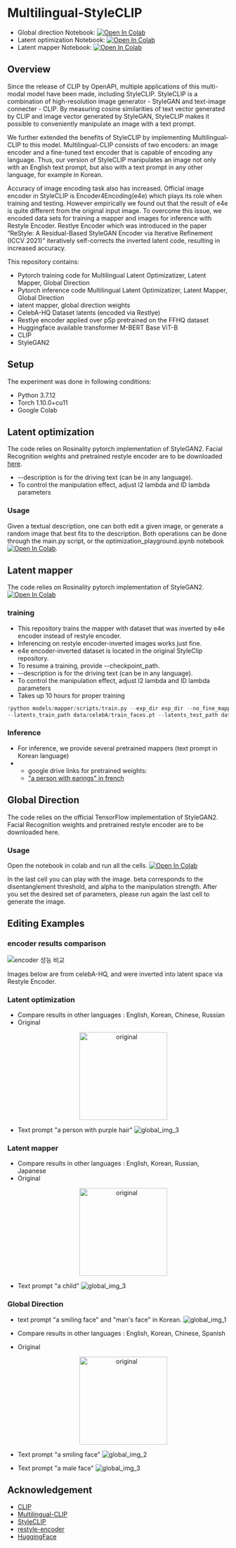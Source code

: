 # Multilingual-StyleCLIP

* Global direction Notebook: [![Open In Colab](https://colab.research.google.com/assets/colab-badge.svg)](https://colab.research.google.com/drive/1aa0mXXHiniuLkScEKNYv1URBalNuKmhS#scrollTo=2dalTroRccEr)
* Latent optimization Notebook: [![Open In Colab](https://colab.research.google.com/assets/colab-badge.svg)](https://colab.research.google.com/drive/1c0h4GVihhUwuT57DW8KI5bi15DSKYAZC#scrollTo=spLeV1kX0EQu)
* Latent mapper Notebook: [![Open In Colab](https://colab.research.google.com/assets/colab-badge.svg)](https://colab.research.google.com/drive/1dIxgJscjF4_cFXGGVG33NE9NK7Rsw31F)

## Overview
 Since the release of CLIP by OpenAPI, multiple applications of this multi-modal model have been made, including StyleCLIP. StyleCLIP is a combination of high-resolution image generator - StyleGAN and text-image connecter - CLIP. By measuring cosine similarities of text vector generated by CLIP and image vector generated by StyleGAN, StyleCLIP makes it possible to conveniently manipulate an image with a text prompt. 

 We further extended the benefits of StyleCLIP by implementing Multilingual-CLIP to this model. Multilingual-CLIP consists of two encoders: an image encoder and a fine-tuned text encoder that is capable of encoding any language. Thus, our version of StyleCLIP manipulates an image not only with an English text prompt, but also with a text prompt in any other language, for example in Korean. 
 
 Accuracy of image encoding task also has increased. Official image encoder in StyleCLIP is Encoder4Encoding(e4e) which plays its role when training and testing. However empirically we found out that the result of e4e is quite different from the original input image. To overcome this issue, we encoded data sets for training a mapper and images for inference with Restyle Encoder. Restlye Encoder which was introduced in the paper “ReStyle: A Residual-Based StyleGAN Encoder via Iterative Refinement (ICCV 2021)” iteratively self-corrects the inverted latent code, resulting in increased accuracy. 

This repository contains:
-	Pytorch training code for Multilingual Latent Optimizatizer, Latent Mapper, Global Direction
-	Pytorch inference code Multilingual Latent Optimizatizer, Latent Mapper, Global Direction
-	latent mapper, global direction weights
-	CelebA-HQ Dataset latents (encoded via Restlye)
-	Restlye encoder applied over pSp pretrained on the FFHQ dataset
-	Huggingface available transformer M-BERT Base ViT-B
-	CLIP
-	StyleGAN2

## Setup
The experiment was done in following conditions:
- Python 3.7.12
-	Torch 1.10.0+cu11
-	Google Colab


## Latent optimization
The code relies on Rosinality pytorch implementation of StyleGAN2. Facial Recognition weights and pretrained restyle encoder are to be downloaded [here](https://github.com/orpatashnik/StyleCLIP).
- --description is for the driving text (can be in any language).
-	To control the manipulation effect, adjust l2 lambda and ID lambda parameters

### Usage
Given a textual description, one can both edit a given image, or generate a random image that best fits to the description. Both operations can be done through the main.py script, or the optimization_playground.ipynb notebook [![Open In Colab](https://colab.research.google.com/assets/colab-badge.svg)](https://colab.research.google.com/drive/1c0h4GVihhUwuT57DW8KI5bi15DSKYAZC#scrollTo=spLeV1kX0EQu).

## Latent mapper
The code relies on Rosinality pytorch implementation of StyleGAN2. [![Open In Colab](https://colab.research.google.com/assets/colab-badge.svg)](https://colab.research.google.com/drive/1dIxgJscjF4_cFXGGVG33NE9NK7Rsw31F)

### training
- This repository trains the mapper with dataset that was inverted by e4e encoder instead of restyle encoder. 
- Inferencing on restyle encoder-inverted images works just fine.
- e4e encoder-inverted dataset is located in the original StyleClip repository.
-	To resume a training, provide --checkpoint_path.
-	--description is for the driving text (can be in any language).
-	To control the manipulation effect, adjust l2 lambda and ID lambda parameters
-	Takes up 10 hours for proper training

```python
!python models/mapper/scripts/train.py --exp_dir exp_dir --no_fine_mapper --description "보라색 머리카락을 가진 사람" \
--latents_train_path data/celebA/train_faces.pt --latents_test_path data/celebA/test_faces.pt \
```

### Inference
-	For inference, we provide several pretrained mappers (text prompt in Korean language)
-	- google drive links for pretrained weights:
     * ["a person with earings" in french](https://drive.google.com/file/d/1f3pwKzarydCM6gGbF47RlBNIXOaf9zuY/view?usp=sharing)

## Global Direction 
The code relies on the official TensorFlow implementation of StyleGAN2. Facial Recognition weights and pretrained restyle encoder are to be downloaded here.

### Usage
Open the notebook in colab and run all the cells. [![Open In Colab](https://colab.research.google.com/assets/colab-badge.svg)](https://colab.research.google.com/drive/1aa0mXXHiniuLkScEKNYv1URBalNuKmhS#scrollTo=2dalTroRccEr)

In the last cell you can play with the image.
beta corresponds to the disentanglement threshold, and alpha to the manipulation strength.
After you set the desired set of parameters, please run again the last cell to generate the image.


## Editing Examples
### encoder results comparison
![encoder 성능 비교](https://user-images.githubusercontent.com/78332579/145041059-835cba4b-604e-4f93-8799-223e0f53e55e.jpg)

Images below are from celebA-HQ, and were inverted into latent space via Restyle Encoder.
### Latent optimization
- Compare results in other languages : English, Korean, Chinese, Russian
- Original 
   <p align="center">
   <img width="200" alt="original" src="https://user-images.githubusercontent.com/78332579/146683774-45ba513b-9ecf-4613-8572-be62c8e68409.jpg" >
 </p>

   - Text prompt "a person with purple hair"
   ![global_img_3](https://user-images.githubusercontent.com/78332579/147036304-e5589083-d2cf-4b87-92ae-d79a863214cc.jpg)


### Latent mapper
- Compare results in other languages : English, Korean, Russian, Japanese
- Original 
   <p align="center">
   <img width="200" alt="original" src="https://user-images.githubusercontent.com/78332579/147733646-28e8a50f-f0e1-496c-b95b-6ab527e9301f.jpg" >
 </p>

   - Text prompt "a child"
   ![global_img_3](https://user-images.githubusercontent.com/78332579/147733681-a68032b8-15bb-4f3b-a00b-2d824f9ec4be.jpg)

### Global Direction 
- text prompt "a smiling face" and "man's face" in Korean.
![global_img_1](https://user-images.githubusercontent.com/67999107/145788905-59f83085-3751-41c4-b045-6f36977085c3.png)

- Compare results in other languages : English, Korean, Chinese, Spanish
- Original 
   <p align="center">
   <img width="200" alt="original" src="https://user-images.githubusercontent.com/67999107/145793027-836a9bdd-77c3-407c-bb5b-f514dc6736b4.png" >
 </p>

   - Text prompt "a smiling face"
   ![global_img_2](https://user-images.githubusercontent.com/67999107/145790847-c0d625ed-17f4-4aeb-991c-c6f491ed5807.png)

   - Text prompt "a male face"
   ![global_img_3](https://user-images.githubusercontent.com/67999107/145790871-4b872bfe-13d8-4da3-a055-7d17347e89b2.png)


## Acknowledgement
- [CLIP](https://openai.com/blog/clip/)
- [Multilingual-CLIP](https://github.com/FreddeFrallan/Multilingual-CLIP)
- [StyleCLIP](https://github.com/orpatashnik/StyleCLIP)
- [restyle-encoder](https://github.com/yuval-alaluf/restyle-encoder)
- [HuggingFace](https://huggingface.co/)
